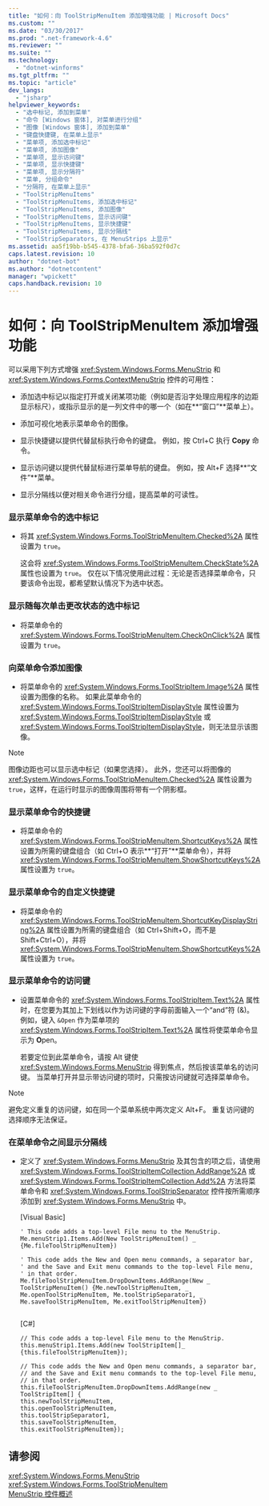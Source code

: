 ```yaml
---
title: "如何：向 ToolStripMenuItem 添加增强功能 | Microsoft Docs"
ms.custom: ""
ms.date: "03/30/2017"
ms.prod: ".net-framework-4.6"
ms.reviewer: ""
ms.suite: ""
ms.technology: 
  - "dotnet-winforms"
ms.tgt_pltfrm: ""
ms.topic: "article"
dev_langs: 
  - "jsharp"
helpviewer_keywords: 
  - "选中标记, 添加到菜单"
  - "命令 [Windows 窗体], 对菜单进行分组"
  - "图像 [Windows 窗体], 添加到菜单"
  - "键盘快捷键, 在菜单上显示"
  - "菜单项, 添加选中标记"
  - "菜单项, 添加图像"
  - "菜单项, 显示访问键"
  - "菜单项, 显示快捷键"
  - "菜单项, 显示分隔符"
  - "菜单, 分组命令"
  - "分隔符, 在菜单上显示"
  - "ToolStripMenuItems"
  - "ToolStripMenuItems, 添加选中标记"
  - "ToolStripMenuItems, 添加图像"
  - "ToolStripMenuItems, 显示访问键"
  - "ToolStripMenuItems, 显示快捷键"
  - "ToolStripMenuItems, 显示分隔线"
  - "ToolStripSeparators, 在 MenuStrips 上显示"
ms.assetid: aa5f19bb-b545-4378-bfa6-36ba592f0d7c
caps.latest.revision: 10
author: "dotnet-bot"
ms.author: "dotnetcontent"
manager: "wpickett"
caps.handback.revision: 10
---
```

# 如何：向 ToolStripMenuItem 添加增强功能
可以采用下列方式增强 <xref:System.Windows.Forms.MenuStrip> 和 <xref:System.Windows.Forms.ContextMenuStrip> 控件的可用性：  
  
-   添加选中标记以指定打开或关闭某项功能（例如是否沿字处理应用程序的边距显示标尺），或指示显示的是一列文件中的哪一个（如在**“窗口”**菜单上）。  
  
-   添加可视化地表示菜单命令的图像。  
  
-   显示快捷键以提供代替鼠标执行命令的键盘。  例如，按 Ctrl\+C 执行 **Copy** 命令。  
  
-   显示访问键以提供代替鼠标进行菜单导航的键盘。  例如，按 Alt\+F 选择**“文件”**菜单。  
  
-   显示分隔线以便对相关命令进行分组，提高菜单的可读性。  
  
### 显示菜单命令的选中标记  
  
-   将其 <xref:System.Windows.Forms.ToolStripMenuItem.Checked%2A> 属性设置为 `true`。  
  
     这会将 <xref:System.Windows.Forms.ToolStripMenuItem.CheckState%2A> 属性也设置为 `true`。  仅在以下情况使用此过程：无论是否选择菜单命令，只要该命令出现，都希望默认情况下为选中状态。  
  
### 显示随每次单击更改状态的选中标记  
  
-   将菜单命令的 <xref:System.Windows.Forms.ToolStripMenuItem.CheckOnClick%2A> 属性设置为 `true`。  
  
### 向菜单命令添加图像  
  
-   将菜单命令的 <xref:System.Windows.Forms.ToolStripItem.Image%2A> 属性设置为图像的名称。  如果此菜单命令的 <xref:System.Windows.Forms.ToolStripItemDisplayStyle> 属性设置为 <xref:System.Windows.Forms.ToolStripItemDisplayStyle> 或 <xref:System.Windows.Forms.ToolStripItemDisplayStyle>，则无法显示该图像。  
  
> [!NOTE]
>  图像边距也可以显示选中标记（如果您选择）。  此外，您还可以将图像的 <xref:System.Windows.Forms.ToolStripMenuItem.Checked%2A> 属性设置为 `true`，这样，在运行时显示的图像周围将带有一个阴影框。  
  
### 显示菜单命令的快捷键  
  
-   将菜单命令的 <xref:System.Windows.Forms.ToolStripMenuItem.ShortcutKeys%2A> 属性设置为所需的键盘组合（如 Ctrl\+O 表示**“打开”**菜单命令），并将 <xref:System.Windows.Forms.ToolStripMenuItem.ShowShortcutKeys%2A> 属性设置为 `true`。  
  
### 显示菜单命令的自定义快捷键  
  
-   将菜单命令的 <xref:System.Windows.Forms.ToolStripMenuItem.ShortcutKeyDisplayString%2A> 属性设置为所需的键盘组合（如 Ctrl\+Shift\+O，而不是 Shift\+Ctrl\+O），并将 <xref:System.Windows.Forms.ToolStripMenuItem.ShowShortcutKeys%2A> 属性设置为 `true`。  
  
### 显示菜单命令的访问键  
  
-   设置菜单命令的 <xref:System.Windows.Forms.ToolStripItem.Text%2A> 属性时，在您要为其加上下划线以作为访问键的字母前面输入一个“and”符 \(&\)。  例如，键入  `&Open`  作为菜单项的 <xref:System.Windows.Forms.ToolStripItem.Text%2A> 属性将使菜单命令显示为 **O**pen。  
  
     若要定位到此菜单命令，请按 Alt 键使 <xref:System.Windows.Forms.MenuStrip> 得到焦点，然后按该菜单名的访问键。  当菜单打开并显示带访问键的项时，只需按访问键就可选择菜单命令。  
  
> [!NOTE]
>  避免定义重复的访问键，如在同一个菜单系统中两次定义 Alt\+F。  重复访问键的选择顺序无法保证。  
  
### 在菜单命令之间显示分隔线  
  
-   定义了 <xref:System.Windows.Forms.MenuStrip> 及其包含的项之后，请使用 <xref:System.Windows.Forms.ToolStripItemCollection.AddRange%2A> 或 <xref:System.Windows.Forms.ToolStripItemCollection.Add%2A> 方法将菜单命令和 <xref:System.Windows.Forms.ToolStripSeparator> 控件按所需顺序添加到 <xref:System.Windows.Forms.MenuStrip> 中。  
  
     \[Visual Basic\]  
  
    ```  
    ' This code adds a top-level File menu to the MenuStrip.  
    Me.menuStrip1.Items.Add(New ToolStripMenuItem() _  
    {Me.fileToolStripMenuItem})  
  
    ' This code adds the New and Open menu commands, a separator bar,   
    ' and the Save and Exit menu commands to the top-level File menu,   
    ' in that order.  
    Me.fileToolStripMenuItem.DropDownItems.AddRange(New _  
    ToolStripMenuItem() {Me.newToolStripMenuItem, _  
    Me.openToolStripMenuItem, Me.toolStripSeparator1, _  
    Me.saveToolStripMenuItem, Me.exitToolStripMenuItem})  
  
    ```  
  
     \[C\#\]  
  
    ```  
    // This code adds a top-level File menu to the MenuStrip.  
    this.menuStrip1.Items.Add(new ToolStripItem[]_  
    {this.fileToolStripMenuItem});  
  
    // This code adds the New and Open menu commands, a separator bar,   
    // and the Save and Exit menu commands to the top-level File menu,   
    // in that order.  
    this.fileToolStripMenuItem.DropDownItems.AddRange(new _  
    ToolStripItem[] {  
    this.newToolStripMenuItem,  
    this.openToolStripMenuItem,  
    this.toolStripSeparator1,  
    this.saveToolStripMenuItem,  
    this.exitToolStripMenuItem});  
    ```  
  
## 请参阅  
 <xref:System.Windows.Forms.MenuStrip>   
 <xref:System.Windows.Forms.ToolStripMenuItem>   
 [MenuStrip 控件概述](../../../../docs/framework/winforms/controls/menustrip-control-overview-windows-forms.md)